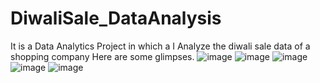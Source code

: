 # DiwaliSale_DataAnalysis
It is a Data Analytics Project in which a I Analyze the diwali sale data of a shopping company
Here are some glimpses.
![image](https://github.com/nilamberr/DiwaliSale_DataAnalysis/assets/128911847/74f2a179-8f37-4255-919a-afc07e44decb)
![image](https://github.com/nilamberr/DiwaliSale_DataAnalysis/assets/128911847/046c16a0-aa1e-4ecc-9163-dbb76b471783)
![image](https://github.com/nilamberr/DiwaliSale_DataAnalysis/assets/128911847/805b8e57-720d-4710-86bd-24a975ed0307)
![image](https://github.com/nilamberr/DiwaliSale_DataAnalysis/assets/128911847/05485a52-f229-4236-9563-9f662819b349)
![image](https://github.com/nilamberr/DiwaliSale_DataAnalysis/assets/128911847/3e43bf46-50f2-42ee-ac6b-4466e2695cf6)





